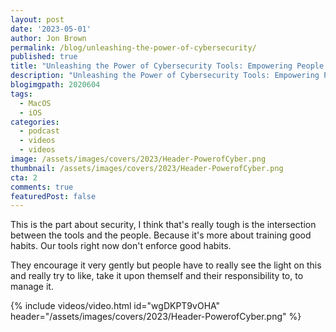 ```yaml
---
layout: post
date: '2023-05-01'
author: Jon Brown
permalink: /blog/unleashing-the-power-of-cybersecurity/
published: true
title: "Unleashing the Power of Cybersecurity Tools: Empowering People in the Digital Realm!"
description: "Unleashing the Power of Cybersecurity Tools: Empowering People in the Digital Realm!"
blogimgpath: 2020604
tags:
  - MacOS
  - iOS
categories:
  - podcast
  - videos
  - videos
image: /assets/images/covers/2023/Header-PowerofCyber.png
thumbnail: /assets/images/covers/2023/Header-PowerofCyber.png
cta: 2
comments: true
featuredPost: false
---
```

This is the part about security, I think that's really tough is the intersection between  the tools and the people. Because it's more about training good habits. Our tools right now don't enforce good habits.  

They  encourage it very gently  but  people have to really see the light on this and really try to like, take it upon themself and their responsibility to, to manage it.

{% include videos/video.html id="wgDKPT9vOHA" header="/assets/images/covers/2023/Header-PowerofCyber.png" %}